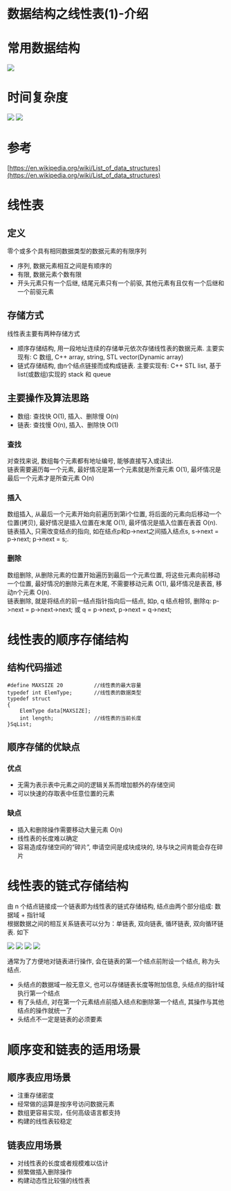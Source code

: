 # 数据结构之线性表(1)-介绍

# 常用数据结构
![](http://i.imgur.com/BeFcmrU.png)

# 时间复杂度
![](http://i.imgur.com/UcWlNYS.jpg)
![](http://i.imgur.com/qlywraS.jpg)

# 参考
[https://en.wikipedia.org/wiki/List_of_data_structures](https://en.wikipedia.org/wiki/List_of_data_structures)


# 线性表
## 定义
零个或多个具有相同数据类型的数据元素的有限序列

* 序列, 数据元素相互之间是有顺序的
* 有限, 数据元素个数有限
* 开头元素只有一个后继, 结尾元素只有一个前驱, 其他元素有且仅有一个后继和一个前驱元素

## 存储方式
线性表主要有两种存储方式

- 顺序存储结构, 用一段地址连续的存储单元依次存储线性表的数据元素. 主要实现有: C 数组, C++ array, string, STL vector(Dynamic array)
- 链式存储结构, 由n个结点链接而成构成链表. 主要实现有: C++ STL list, 基于 list(或数组)实现的 stack 和 queue

## 主要操作及算法思路
- 数组: 查找快 O(1), 插入、删除慢 O(n) 
- 链表: 查找慢 O(n), 插入、删除快 O(1)  

### 查找
对查找来说, 数组每个元素都有地址编号, 能够直接写入或读出.  
链表需要遍历每一个元素, 最好情况是第一个元素就是所查元素 O(1), 最坏情况是最后一个元素才是所查元素 O(n)

### 插入
数组插入, 从最后一个元素开始向前遍历到第i个位置, 将后面的元素向后移动一个位置(拷贝), 最好情况是插入位置在末尾 O(1), 最坏情况是插入位置在表首 O(n).  
链表插入, 只需改变结点的指向, 如在结点p和p->next之间插入结点s, s->next = p->next; p->next = s;.

### 删除
数组删除, 从删除元素的位置开始遍历到最后一个元素位置, 将这些元素向前移动一个位置, 最好情况的删除元素在末尾, 不需要移动元素 O(1), 最坏情况是表首, 移动n个元素 O(n).  
链表删除, 就是将结点的前一结点指针指向后一结点, 如p, q 结点相邻, 删除q: p->next = p->next->next; 或 q = p->next, p->next = q->next;

# 线性表的顺序存储结构

## 结构代码描述

    #define MAXSIZE 20          //线性表的最大容量
	typedef int ElemType;       //线性表的数据类型
	typedef struct
	{
	    ElemType data[MAXSIZE];
	    int length;             //线性表的当前长度
	}SqList;

## 顺序存储的优缺点

### 优点

- 无需为表示表中元素之间的逻辑关系而增加额外的存储空间
- 可以快速的存取表中任意位置的元素

### 缺点

- 插入和删除操作需要移动大量元素 O(n)
- 线性表的长度难以确定
- 容易造成存储空间的“碎片”, 申请空间是成块成块的, 块与块之间肯能会存在碎片

# 线性表的链式存储结构
由 n 个结点链接成一个链表即为线性表的链式存储结构, 结点由两个部分组成: 数据域 + 指针域  
根据数据之间的相互关系链表可以分为：单链表, 双向链表, 循环链表, 双向循环链表. 如下

![](http://i.imgur.com/ujVgRlw.png)
![](http://i.imgur.com/t4Czlow.png)
![](http://i.imgur.com/c1BgDYd.png)
![](http://i.imgur.com/naC1Ibd.png)


通常为了方便地对链表进行操作, 会在链表的第一个结点前附设一个结点, 称为头结点. 

- 头结点的数据域一般无意义, 也可以存储链表长度等附加信息, 头结点的指针域执行第一个结点
- 有了头结点, 对在第一个元素结点前插入结点和删除第一个结点, 其操作与其他结点的操作就统一了
- 头结点不一定是链表的必须要素


# 顺序变和链表的适用场景

## 顺序表应用场景

- 注重存储密度
- 经常做的运算是按序号访问数据元素
- 数组更容易实现，任何高级语言都支持
- 构建的线性表较稳定

## 链表应用场景

- 对线性表的长度或者规模难以估计
- 频繁做插入删除操作
- 构建动态性比较强的线性表